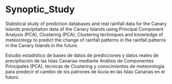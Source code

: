 # Synoptic_Study
Statistical study of prediction databases and real rainfall data for the Canary Islands
precipitation data of the Canary Islands using Principal Component Analysis (PCA), Clustering
(PCA), Clustering techniques and knowledge of meteorology to predict the change of rainfall patterns in the
rainfall patterns in the Canary Islands in the future.

Estudio estadístico de bases de datos de predicciones y datos reales de
precipitación de las Islas Canarias mediante Análisis de Componentes Principales
(PCA), técnicas de Clustering y conocimientos de meteorología para predecir el
cambio de los patrones de lluvia en las Islas Canarias en el futuro.
